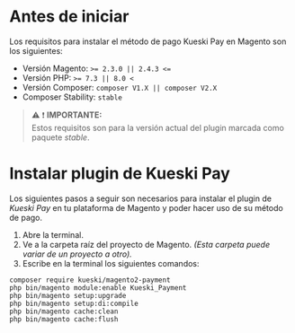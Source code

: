 # Antes de iniciar
Los requisitos para instalar el método de pago Kueski Pay en Magento son los siguientes:

* Versión Magento: `>= 2.3.0 || 2.4.3 <=`
* Versión PHP: `>= 7.3 || 8.0 <`
* Versión Composer: `composer V1.X || composer V2.X`
* Composer Stability: `stable`

> :warning: :heavy_exclamation_mark: **IMPORTANTE:**  
> Estos requisitos son para la versión actual del plugin marcada como paquete _stable_. 

# Instalar plugin de Kueski Pay
Los siguientes pasos a seguir son necesarios para instalar el plugin de _Kueski Pay_ en tu plataforma de Magento y poder hacer uso de su método de pago. 

1. Abre la terminal.
2. Ve a la carpeta raíz del proyecto de Magento. _(Esta carpeta puede variar de un proyecto a otro)._
3. Escribe en la terminal los siguientes comandos: <br>
```
composer require kueski/magento2-payment
php bin/magento module:enable Kueski_Payment
php bin/magento setup:upgrade
php bin/magento setup:di:compile
php bin/magento cache:clean
php bin/magento cache:flush
```




